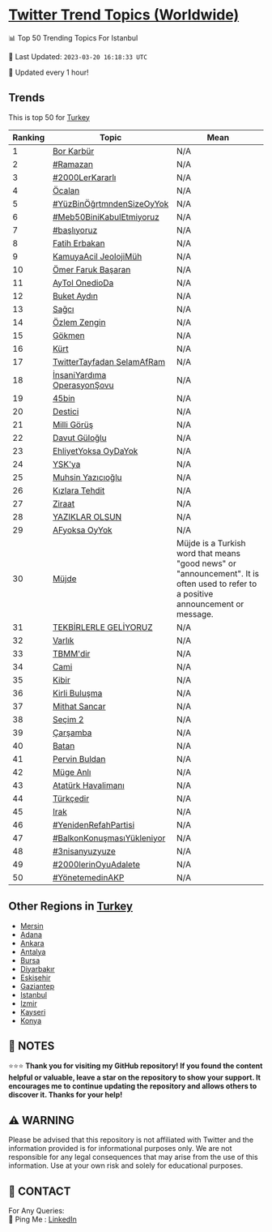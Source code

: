 [Twitter Trend Topics (Worldwide)](https://github.com/ErcinDedeoglu/Twitter-Trend-Topics)
==========


📊 Top 50 Trending Topics For Istanbul

📆 Last Updated: `2023-03-20 16:18:33 UTC`

🔧 Updated every 1 hour!


## Trends

This is top 50 for [Turkey](</Turkey>)

| Ranking | Topic | Mean |
| ------- | ------------ | ------------ |
| 1 | [Bor Karbür](http://twitter.com/search?q=Bor+Karb%c3%bcr) | N/A |
| 2 | [#Ramazan](http://twitter.com/search?q=%23Ramazan) | N/A |
| 3 | [#2000LerKararlı](http://twitter.com/search?q=%232000LerKararl%c4%b1) | N/A |
| 4 | [Öcalan](http://twitter.com/search?q=%c3%96calan) | N/A |
| 5 | [#YüzBinÖğrtmndenSizeOyYok](http://twitter.com/search?q=%23Y%c3%bczBin%c3%96%c4%9frtmndenSizeOyYok) | N/A |
| 6 | [#Meb50BiniKabulEtmiyoruz](http://twitter.com/search?q=%23Meb50BiniKabulEtmiyoruz) | N/A |
| 7 | [#başlıyoruz](http://twitter.com/search?q=%23ba%c5%9fl%c4%b1yoruz) | N/A |
| 8 | [Fatih Erbakan](http://twitter.com/search?q=Fatih+Erbakan) | N/A |
| 9 | [KamuyaAcil JeolojiMüh](http://twitter.com/search?q=KamuyaAcil+JeolojiM%c3%bch) | N/A |
| 10 | [Ömer Faruk Başaran](http://twitter.com/search?q=%c3%96mer+Faruk+Ba%c5%9faran) | N/A |
| 11 | [AyTol OnedioDa](http://twitter.com/search?q=AyTol+OnedioDa) | N/A |
| 12 | [Buket Aydın](http://twitter.com/search?q=Buket+Ayd%c4%b1n) | N/A |
| 13 | [Sağcı](http://twitter.com/search?q=Sa%c4%9fc%c4%b1) | N/A |
| 14 | [Özlem Zengin](http://twitter.com/search?q=%c3%96zlem+Zengin) | N/A |
| 15 | [Gökmen](http://twitter.com/search?q=G%c3%b6kmen) | N/A |
| 16 | [Kürt](http://twitter.com/search?q=K%c3%bcrt) | N/A |
| 17 | [TwitterTayfadan SelamAfRam](http://twitter.com/search?q=TwitterTayfadan+SelamAfRam) | N/A |
| 18 | [İnsaniYardıma OperasyonŞovu](http://twitter.com/search?q=%c4%b0nsaniYard%c4%b1ma+Operasyon%c5%9eovu) | N/A |
| 19 | [45bin](http://twitter.com/search?q=45bin) | N/A |
| 20 | [Destici](http://twitter.com/search?q=Destici) | N/A |
| 21 | [Milli Görüş](http://twitter.com/search?q=Milli+G%c3%b6r%c3%bc%c5%9f) | N/A |
| 22 | [Davut Güloğlu](http://twitter.com/search?q=Davut+G%c3%bclo%c4%9flu) | N/A |
| 23 | [EhliyetYoksa OyDaYok](http://twitter.com/search?q=EhliyetYoksa+OyDaYok) | N/A |
| 24 | [YSK'ya](http://twitter.com/search?q=YSK%27ya) | N/A |
| 25 | [Muhsin Yazıcıoğlu](http://twitter.com/search?q=Muhsin+Yaz%c4%b1c%c4%b1o%c4%9flu) | N/A |
| 26 | [Kızlara Tehdit](http://twitter.com/search?q=K%c4%b1zlara+Tehdit) | N/A |
| 27 | [Ziraat](http://twitter.com/search?q=Ziraat) | N/A |
| 28 | [YAZIKLAR OLSUN](http://twitter.com/search?q=YAZIKLAR+OLSUN) | N/A |
| 29 | [AFyoksa OyYok](http://twitter.com/search?q=AFyoksa+OyYok) | N/A |
| 30 | [Müjde](http://twitter.com/search?q=M%c3%bcjde) | Müjde is a Turkish word that means "good news" or "announcement". It is often used to refer to a positive announcement or message. |
| 31 | [TEKBİRLERLE GELİYORUZ](http://twitter.com/search?q=TEKB%c4%b0RLERLE+GEL%c4%b0YORUZ) | N/A |
| 32 | [Varlık](http://twitter.com/search?q=Varl%c4%b1k) | N/A |
| 33 | [TBMM'dir](http://twitter.com/search?q=TBMM%27dir) | N/A |
| 34 | [Cami](http://twitter.com/search?q=Cami) | N/A |
| 35 | [Kibir](http://twitter.com/search?q=Kibir) | N/A |
| 36 | [Kirli Buluşma](http://twitter.com/search?q=Kirli+Bulu%c5%9fma) | N/A |
| 37 | [Mithat Sancar](http://twitter.com/search?q=Mithat+Sancar) | N/A |
| 38 | [Seçim 2](http://twitter.com/search?q=Se%c3%a7im+2) | N/A |
| 39 | [Çarşamba](http://twitter.com/search?q=%c3%87ar%c5%9famba) | N/A |
| 40 | [Batan](http://twitter.com/search?q=Batan) | N/A |
| 41 | [Pervin Buldan](http://twitter.com/search?q=Pervin+Buldan) | N/A |
| 42 | [Müge Anlı](http://twitter.com/search?q=M%c3%bcge+Anl%c4%b1) | N/A |
| 43 | [Atatürk Havalimanı](http://twitter.com/search?q=Atat%c3%bcrk+Havaliman%c4%b1) | N/A |
| 44 | [Türkçedir](http://twitter.com/search?q=T%c3%bcrk%c3%a7edir) | N/A |
| 45 | [Irak](http://twitter.com/search?q=Irak) | N/A |
| 46 | [#YenidenRefahPartisi](http://twitter.com/search?q=%23YenidenRefahPartisi) | N/A |
| 47 | [#BalkonKonuşmasıYükleniyor](http://twitter.com/search?q=%23BalkonKonu%c5%9fmas%c4%b1Y%c3%bckleniyor) | N/A |
| 48 | [#3nisanyuzyuze](http://twitter.com/search?q=%233nisanyuzyuze) | N/A |
| 49 | [#2000lerinOyuAdalete](http://twitter.com/search?q=%232000lerinOyuAdalete) | N/A |
| 50 | [#YönetemedinAKP](http://twitter.com/search?q=%23Y%c3%b6netemedinAKP) | N/A |



## Other Regions in [Turkey](</Turkey>)

* [Mersin](</Turkey/Mersin.md>)
* [Adana](</Turkey/Adana.md>)
* [Ankara](</Turkey/Ankara.md>)
* [Antalya](</Turkey/Antalya.md>)
* [Bursa](</Turkey/Bursa.md>)
* [Diyarbakır](</Turkey/Diyarbakır.md>)
* [Eskişehir](</Turkey/Eskişehir.md>)
* [Gaziantep](</Turkey/Gaziantep.md>)
* [Istanbul](</Turkey/Istanbul.md>)
* [Izmir](</Turkey/Izmir.md>)
* [Kayseri](</Turkey/Kayseri.md>)
* [Konya](</Turkey/Konya.md>)



## 📝 NOTES

⭐⭐⭐ **Thank you for visiting my GitHub repository! If you found the content helpful or valuable, leave a star on the repository to show your support. It encourages me to continue updating the repository and allows others to discover it. Thanks for your help!**


## ⚠️ WARNING

Please be advised that this repository is not affiliated with Twitter and the information provided is for informational purposes only. We are not responsible for any legal consequences that may arise from the use of this information. Use at your own risk and solely for educational purposes.


## 📨 CONTACT

 For Any Queries:  
            🏓 Ping Me : [LinkedIn](https://www.linkedin.com/in/ercindedeoglu/)
